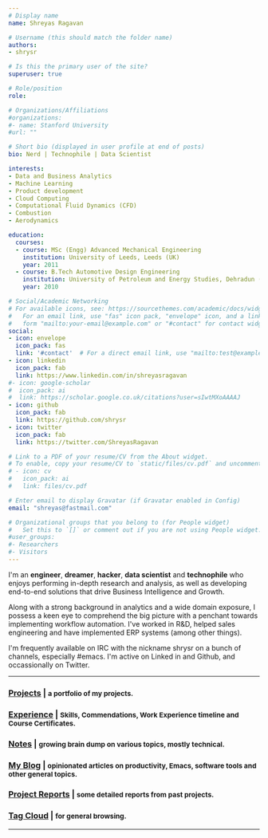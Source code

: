 ```yaml
---
# Display name
name: Shreyas Ragavan

# Username (this should match the folder name)
authors:
- shrysr

# Is this the primary user of the site?
superuser: true

# Role/position
role:

# Organizations/Affiliations
#organizations:
#- name: Stanford University
#url: ""

# Short bio (displayed in user profile at end of posts)
bio: Nerd | Technophile | Data Scientist

interests:
- Data and Business Analytics
- Machine Learning
- Product development
- Cloud Computing
- Computational Fluid Dynamics (CFD)
- Combustion
- Aerodynamics

education:
  courses:
  - course: MSc (Engg) Advanced Mechanical Engineering
    institution: University of Leeds, Leeds (UK)
    year: 2011
  - course: B.Tech Automotive Design Engineering
    institution: University of Petroleum and Energy Studies, Dehradun (India)
    year: 2010

# Social/Academic Networking
# For available icons, see: https://sourcethemes.com/academic/docs/widgets/#icons
#   For an email link, use "fas" icon pack, "envelope" icon, and a link in the
#   form "mailto:your-email@example.com" or "#contact" for contact widget.
social:
- icon: envelope
  icon_pack: fas
  link: '#contact'  # For a direct email link, use "mailto:test@example.org".
- icon: linkedin
  icon_pack: fab
  link: https://www.linkedin.com/in/shreyasragavan
#- icon: google-scholar
#  icon_pack: ai
#  link: https://scholar.google.co.uk/citations?user=sIwtMXoAAAAJ
- icon: github
  icon_pack: fab
  link: https://github.com/shrysr
- icon: twitter
  icon_pack: fab
  link: https://twitter.com/ShreyasRagavan

# Link to a PDF of your resume/CV from the About widget.
# To enable, copy your resume/CV to `static/files/cv.pdf` and uncomment the lines below.
# - icon: cv
#   icon_pack: ai
#   link: files/cv.pdf

# Enter email to display Gravatar (if Gravatar enabled in Config)
email: "shreyas@fastmail.com"

# Organizational groups that you belong to (for People widget)
#   Set this to `[]` or comment out if you are not using People widget.
#user_groups:
#- Researchers
#- Visitors
---
```


I'm an **engineer**, **dreamer**, **hacker**, **data scientist** and **technophile** who enjoys performing in-depth research and analysis, as well as developing end-to-end solutions that drive Business Intelligence and Growth.

Along with a strong background in analytics and a wide domain exposure, I possess a keen eye to comprehend the big picture with a penchant towards implementing workflow automation. I've worked in R&D, helped sales engineering and have implemented ERP systems (among other things).

I'm frequently available on IRC with the nickname shrysr on a bunch of channels, especially #emacs. I'm active on Linked in and Github, and occassionally on Twitter.

-----------------

### [Projects](/#projects "Project portfolio")   | <small> a portfolio of my projects.</small>
### [Experience](/experience/ "Work Experience") | <small> Skills, Commendations, Work Experience timeline and Course Certificates.</small>
### [Notes](/docs/ "Technical notes, tutorials, project reports, notes on various topics.")  | <small> growing brain dump on various topics, mostly technical.</small>
### [My Blog](/post/ "Blog posts") | <small> opinionated articles on productivity, Emacs, software tools and other general topics. </small>
### [Project Reports](/publication)  | <small> some detailed reports from past projects. </small>
### [Tag Cloud](/#tags "Tag cloud of the website") | <small> for general browsing. </small>

------------------
